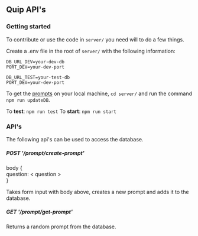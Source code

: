 ## Quip API's

### Getting started
To contribute or use the code in `server/` you need will to do a few things.  

Create a .env file in the root of `server/` with the following information:  
``` 
DB_URL_DEV=your-dev-db 
PORT_DEV=your-dev-port

DB_URL_TEST=your-test-db
PORT_DEV=your-dev-port

```

To get the [prompts](https://github.com/nyu-software-engineering/quip-thinking/blob/master/prompts/prompts.csv) on your local machine, `cd server/` and run the command `npm run updateDB`.

To **test**: `npm run test`
To **start**: `npm run start`

### API's
The following api's can be used to access the database.

##### POST '/prompt/create-prompt'

body {  
question: \< question \>  
}  

Takes form input with body above, creates a new prompt and adds it to the database.


##### GET '/prompt/get-prompt'

Returns a random prompt from the database.
 

